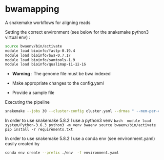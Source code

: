 # bwamapping
A snakemake workflows for aligning reads

Setting the correct environment (see below for the snakemake python3 virtual env) :
```bash
source bwaenv/bin/activate
module load bioinfo/fastp-0.19.4
module load bioinfo/bwa-0.7.17
module load bioinfo/samtools-1.9
module load bioinfo/qualimap-11-12-16
```

- **Warning** : The genome file must be bwa indexed

- Make appropriate changes to the config.yaml

- Provide a sample file

Executing the pipeline
```bash
snakemake --jobs 30 --cluster-config cluster.yaml --drmaa " --mem-per-cpu={cluster.mem}000 --mincpus={threads} --time={cluster.time} -J {cluster.name} -N 1=1" -p -n
```
In order to use snakemake 5.8.2 I use a python3 venv
``bash 
module load system/Python-3.6.3
python3 -m venv bwaenv
source bwaenv/bin/activate
pip install -r requirements.txt 
``



In order to use snakemake 5.8.2 I use a conda env (see environment.yaml) easily created by
```bash 
conda env create --prefix ./env  -f environment.yaml 
```



